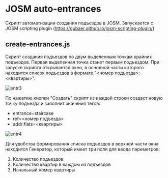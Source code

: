 # JOSM auto-entrances

Скрипт автоматизации создания подъездов в JOSM. Запускается с JOSM scripting plugin (https://gubaer.github.io/josm-scripting-plugin/)

## create-entrances.js
Cкрипт создания подъездов по двум выделенным точкам крайних подъездов. Первая выделенная точка станет первым подъездом.
При запуске скрипта открывается окно, в основной части которого находится список подъездов в формате "<номер подъезда>:<квартиры>".

![entr3](https://user-images.githubusercontent.com/96692628/147414793-4312a731-c5dc-4b87-9d32-e8ee41b43596.png)

По нажатию кнопки "Создать" скрипт из каждой строки создаст новую точку подъезда и заполнит значения тегов:
+ entrance=staircase
+ ref=<номер подъезда>
+ addr:flats=<квартиры>

![entr4](https://user-images.githubusercontent.com/96692628/147414798-cc9d66ad-e250-4fe9-9160-f82353ea236c.png)

Для удобства формирования списка подъездов в верхней части окна находится Генератор, который имеет три поля для ввода пареметров:

1. Количество подъездов
2. Количество квартир в каждом из подъездов
3. Начальный номер квартиры
